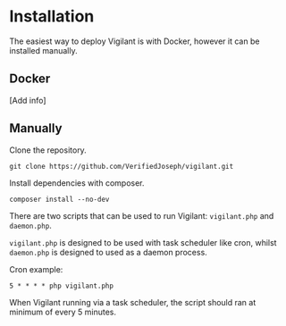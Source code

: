 # Installation

The easiest way to deploy Vigilant is with Docker, however it can be installed manually.

## Docker

[Add info]

## Manually

Clone the repository.

`git clone https://github.com/VerifiedJoseph/vigilant.git`

Install dependencies with composer.

`composer install --no-dev`

There are two scripts that can be used to run Vigilant: `vigilant.php` and `daemon.php`.

`vigilant.php` is designed to be used with task scheduler like cron, whilst `daemon.php` is designed to used as a daemon process.

Cron example:
```
5 * * * * php vigilant.php
```
When Vigilant running via a task scheduler, the script should ran at minimum of every 5 minutes.
